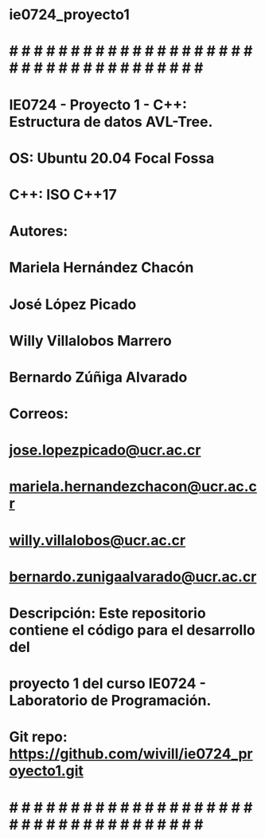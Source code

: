 # ie0724_proyecto1

# # # # # # # # # # # # # # # # # # # # # # # # # # # # # # # # # # # # # #
#
# IE0724 - Proyecto 1 - C++: Estructura de datos AVL-Tree.
# OS: Ubuntu 20.04 Focal Fossa
# C++: ISO C++17
#
# Autores:
#   Mariela Hernández Chacón
#   José López Picado
#   Willy Villalobos Marrero
#   Bernardo Zúñiga Alvarado
#
# Correos: 
#   jose.lopezpicado@ucr.ac.cr
#   mariela.hernandezchacon@ucr.ac.cr
#   willy.villalobos@ucr.ac.cr
#   bernardo.zunigaalvarado@ucr.ac.cr
#
# Descripción: Este repositorio contiene el código para el desarrollo del 
# proyecto 1 del curso IE0724 - Laboratorio de Programación.
#
# Git repo: https://github.com/wivill/ie0724_proyecto1.git
#
# # # # # # # # # # # # # # # # # # # # # # # # # # # # # # # # # # # # # #


